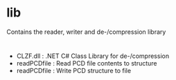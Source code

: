 # lib
Contains the reader, writer and de-/compression library
#
- CLZF.dll : .NET C# Class Library for de-/compression
- readPCDfile : Read  PCD file contents to structure
- readPCDfile : Write PCD structure to file
#
